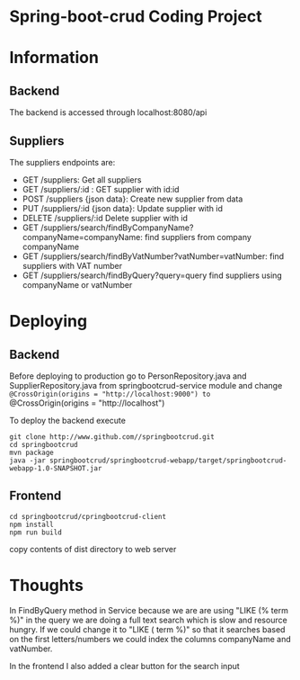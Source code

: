# Spring-boot-crud Coding Project 

# Information
## Backend
The backend is accessed through localhost:8080/api

## Suppliers
The suppliers endpoints are:
- GET /suppliers: Get all suppliers 
- GET /suppliers/:id : GET supplier with id:id
- POST /suppliers {json data}: Create new supplier from data
- PUT /suppliers/:id {json data}: Update supplier with id
- DELETE /suppliers/:id Delete supplier with id
- GET /suppliers/search/findByCompanyName?companyName=companyName: find suppliers from company companyName
- GET /suppliers/search/findByVatNumber?vatNumber=vatNumber: find suppliers with VAT number
- GET /suppliers/search/findByQuery?query=query find suppliers using companyName or vatNumber

# Deploying
## Backend
Before deploying to production go to PersonRepository.java and SupplierRepository.java from springbootcrud-service module and change 
`@CrossOrigin(origins = "http://localhost:9000")
to 
`@CrossOrigin(origins = "http://localhost")

To deploy the backend execute
``` 
git clone http://www.github.com//springbootcrud.git
cd springbootcrud
mvn package
java -jar springbootcrud/springbootcrud-webapp/target/springbootcrud-webapp-1.0-SNAPSHOT.jar
```

## Frontend
```
cd springbootcrud/cpringbootcrud-client
npm install 
npm run build
```
copy contents of dist directory to web server


# Thoughts
In FindByQuery method in Service because we are are using "LIKE (% term %)" in the query we are doing a full text search which is slow and resource hungry. If we could change it to "LIKE ( term %)" so that it searches based on the first letters/numbers we could index the columns companyName and vatNumber.

In the frontend I also added a clear button for the search input
